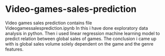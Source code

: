 # Video-games-sales-prediction
Video games sales prediction contains file Videogamessalesprediction.ipynb
In this i have done exploratory data analysis in python. 
Then i used linear regression machine learning model to predict relation between global sales of games.
The conclusion i came up with is global sales volume solely dependent on the game and the genre features.
